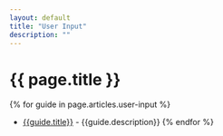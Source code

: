 ```yaml
---
layout: default
title: "User Input"
description: ""
---
```

# {{ page.title }}

{% for guide in page.articles.user-input %}
*  <a href="{{guide.url}}">{{guide.title}}</a> - {{guide.description}}
{% endfor %}